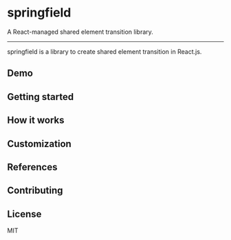 # springfield

A React-managed shared element transition library.

------

springfield is a library to create shared element transition in React.js.

## Demo

<!-- TODO: link to storyboard -->

<!-- TODO: code example -->

## Getting started

## How it works

## Customization

## References


## Contributing

## License

MIT
